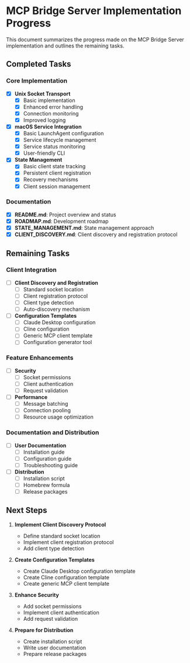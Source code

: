 # MCP Bridge Server Implementation Progress

This document summarizes the progress made on the MCP Bridge Server implementation and outlines the remaining tasks.

## Completed Tasks

### Core Implementation

- [x] **Unix Socket Transport**
  - [x] Basic implementation
  - [x] Enhanced error handling
  - [x] Connection monitoring
  - [x] Improved logging

- [x] **macOS Service Integration**
  - [x] Basic LaunchAgent configuration
  - [x] Service lifecycle management
  - [x] Service status monitoring
  - [x] User-friendly CLI

- [x] **State Management**
  - [x] Basic client state tracking
  - [x] Persistent client registration
  - [x] Recovery mechanisms
  - [x] Client session management

### Documentation

- [x] **README.md**: Project overview and status
- [x] **ROADMAP.md**: Development roadmap
- [x] **STATE_MANAGEMENT.md**: State management approach
- [x] **CLIENT_DISCOVERY.md**: Client discovery and registration protocol

## Remaining Tasks

### Client Integration

- [ ] **Client Discovery and Registration**
  - [ ] Standard socket location
  - [ ] Client registration protocol
  - [ ] Client type detection
  - [ ] Auto-discovery mechanism

- [ ] **Configuration Templates**
  - [ ] Claude Desktop configuration
  - [ ] Cline configuration
  - [ ] Generic MCP client template
  - [ ] Configuration generator tool

### Feature Enhancements

- [ ] **Security**
  - [ ] Socket permissions
  - [ ] Client authentication
  - [ ] Request validation

- [ ] **Performance**
  - [ ] Message batching
  - [ ] Connection pooling
  - [ ] Resource usage optimization

### Documentation and Distribution

- [ ] **User Documentation**
  - [ ] Installation guide
  - [ ] Configuration guide
  - [ ] Troubleshooting guide

- [ ] **Distribution**
  - [ ] Installation script
  - [ ] Homebrew formula
  - [ ] Release packages

## Next Steps

1. **Implement Client Discovery Protocol**
   - Define standard socket location
   - Implement client registration protocol
   - Add client type detection

2. **Create Configuration Templates**
   - Create Claude Desktop configuration template
   - Create Cline configuration template
   - Create generic MCP client template

3. **Enhance Security**
   - Add socket permissions
   - Implement client authentication
   - Add request validation

4. **Prepare for Distribution**
   - Create installation script
   - Write user documentation
   - Prepare release packages
